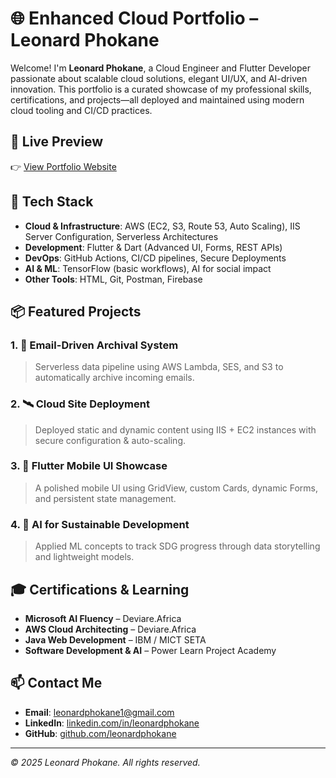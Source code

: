 # 🌐 Enhanced Cloud Portfolio – Leonard Phokane

Welcome! I'm **Leonard Phokane**, a Cloud Engineer and Flutter Developer passionate about scalable cloud solutions, elegant UI/UX, and AI-driven innovation. This portfolio is a curated showcase of my professional skills, certifications, and projects—all deployed and maintained using modern cloud tooling and CI/CD practices.

## 🚀 Live Preview
👉 [View Portfolio Website](https://leonardphokane.github.io/enhanced-cloud-portfolio/)

## 🧰 Tech Stack

- **Cloud & Infrastructure**: AWS (EC2, S3, Route 53, Auto Scaling), IIS Server Configuration, Serverless Architectures
- **Development**: Flutter & Dart (Advanced UI, Forms, REST APIs)
- **DevOps**: GitHub Actions, CI/CD pipelines, Secure Deployments
- **AI & ML**: TensorFlow (basic workflows), AI for social impact
- **Other Tools**: HTML, Git, Postman, Firebase

## 📦 Featured Projects

### 1. 📨 Email-Driven Archival System
> Serverless data pipeline using AWS Lambda, SES, and S3 to automatically archive incoming emails.

### 2. 🛰 Cloud Site Deployment
> Deployed static and dynamic content using IIS + EC2 instances with secure configuration & auto-scaling.

### 3. 📱 Flutter Mobile UI Showcase
> A polished mobile UI using GridView, custom Cards, dynamic Forms, and persistent state management.

### 4. 🧠 AI for Sustainable Development
> Applied ML concepts to track SDG progress through data storytelling and lightweight models.

## 🎓 Certifications & Learning

- **Microsoft AI Fluency** – Deviare.Africa  
- **AWS Cloud Architecting** – Deviare.Africa  
- **Java Web Development** – IBM / MICT SETA  
- **Software Development & AI** – Power Learn Project Academy  

## 📫 Contact Me

- **Email**: [leonardphokane1@gmail.com](mailto:leonardphokane1@gmail.com)
- **LinkedIn**: [linkedin.com/in/leonardphokane](#)  
- **GitHub**: [github.com/leonardphokane](https://github.com/leonardphokane)

---

_© 2025 Leonard Phokane. All rights reserved._

